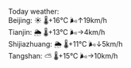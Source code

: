 Today weather:  
Beijing: ☀️   🌡️+16°C 🌬️↑19km/h  
Tianjin: 🌦   🌡️+13°C 🌬️→4km/h  
Shijiazhuang: 🌦   🌡️+11°C 🌬️↓5km/h  
Tangshan: ⛅️  🌡️+15°C 🌬️→10km/h  
